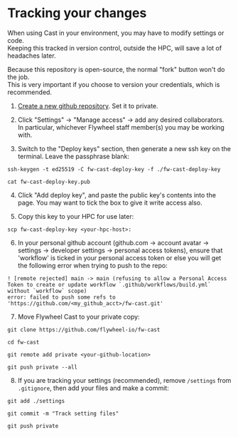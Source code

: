 # Tracking your changes

When using Cast in your environment, you may have to modify settings or code.<br/>
Keeping this tracked in version control, outside the HPC, will save a lot of headaches later.

Because this repository is open-source, the normal "fork" button won't do the job. <br/>
This is very important if you choose to version your credentials, which is recommended.

1. [Create a new github repository](https://github.com/new). Set it to private.

2. Click "Settings" -> "Manage access" -> add any desired collaborators.<br/>
In particular, whichever Flywheel staff member(s) you may be working with.

3. Switch to the "Deploy keys" section, then generate a new ssh key on the terminal. Leave the passphrase blank:

```
ssh-keygen -t ed25519 -C fw-cast-deploy-key -f ./fw-cast-deploy-key

cat fw-cast-deploy-key.pub
```

4. Click "Add deploy key", and paste the public key's contents into the page. You may want to tick the box to give it write access also.

5. Copy this key to your HPC for use later:

```
scp fw-cast-deploy-key <your-hpc-host>:
```

6. In your personal github account (github.com -> account avatar -> settings -> developer settings -> personal access tokens), ensure that 'workflow' is ticked in your personal access token or else you will get the following error when trying to push to the repo:
```
! [remote rejected] main -> main (refusing to allow a Personal Access Token to create or update workflow `.github/workflows/build.yml` without `workflow` scope)
error: failed to push some refs to 'https://github.com/<my_github_acct>/fw-cast.git'
```

7. Move Flywheel Cast to your private copy:

```
git clone https://github.com/flywheel-io/fw-cast

cd fw-cast

git remote add private <your-github-location>

git push private --all
```

8. If you are tracking your settings (recommended), remove `/settings` from `.gitignore`, then add your files and make a commit:

```
git add ./settings

git commit -m "Track setting files"

git push private
```
